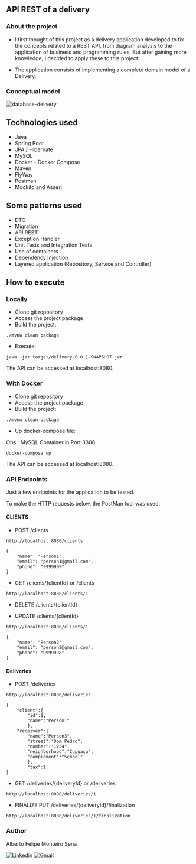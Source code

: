 ## API REST of a delivery

### About the project

- I first thought of this project as a delivery application developed to fix the concepts related to a REST API, from diagram analysis to the application of business and programming rules. But after gaining more knowledge, I decided to apply these to this project.

- The application consists of implementing a complete domain model of a Delivery.

### Conceptual model

![database-delivery](https://github.com/albertofelipe/delivery/assets/96255866/951a291e-fd80-4046-af6c-166e097f8b5b)

## Technologies used

- Java
- Spring Boot
- JPA / Hibernate
- MySQL
- Docker - Docker Compose
- Maven
- FlyWay
- Postman
- Mockito and Asserj

## Some patterns used

- DTO
- Migration
- API REST
- Exception Handler
- Unit Tests and Integration Tests
- Use of containers
- Dependency Injection
- Layered application (Repository, Service and Controller)

## How to execute

### Locally
- Clone git repository
- Access the project package
- Build the project:
```
./mvnw clean package
```
- Execute:
```
java -jar target/delivery-0.0.1-SNAPSHOT.jar
```

The API can be accessed at localhost:8080.
### With Docker

- Clone git repository
- Access the project package
- Build the project:

```
./mvnw clean package
```
- Up docker-compose file:

Obs.: MySQL Container in Port 3306

```
docker-compose up
```
The API can be accessed at localhost:8080.

### API Endpoints
Just a few endpoints for the application to be tested.

To make the HTTP requests below, the PostMan tool was used.

#### CLIENTS
- POST /clients
```
http://localhost:8080/clients
```

```
{
    "name": "Person1",
    "email": "person1@gmail.com",
    "phone": "9999999"
}
```
- GET /clients/{clientId} or /clients

```
http://localhost:8080/clients/1
```

- DELETE /clients/{clientId}


- UPDATE /clients/{clientId}

```
http://localhost:8080/clients/1
```
```
{
    "name": "Person2",
    "email": "person2@gmail.com",
    "phone": "9999998"
}
```

#### Deliveries

- POST /deliveries
```
http://localhost:8080/deliveries
```

```
{
    "client":{
        "id":1,
        "name":"Person1"
        },
    "receiver":{
        "name":"Person3",
        "street":"Dom Pedro",
        "number":"1234",
        "neighborhood":"Cupuaçu",
        "complement":"School"
        },
        "tax":1
}
```
- GET /deliveries/{deliveryId} or /deliveries

```
http://localhost:8080/deliveries/1
```
- FINALIZE PUT /deliveries/{deliveryId}/finalization

```
http://localhost:8080/deliveries/1/finalization
```


### Author

Alberto Felipe Monteiro Sena

[![Linkedin](https://img.shields.io/badge/LinkedIn-0077B5?style=for-the-badge&logo=linkedin&logoColor=white)](https://www.linkedin.com/in/alberto-sena-4351a4227/)
[![Gmail](https://img.shields.io/badge/Gmail-D14836?style=for-the-badge&logo=gmail&logoColor=white "Gmail")](mailto:felipe0032sena@gmail.com)
